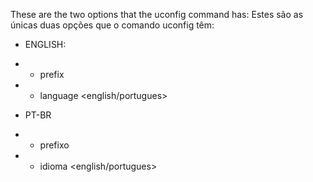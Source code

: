 These are the two options that the uconfig command has:
Estes são as únicas duas opções que o comando uconfig têm:

- ENGLISH:
- - prefix <Something to use as prefix>
- - language <english/portugues>

- PT-BR
- - prefixo <Algo para utilizar como prefixo>
- - idioma <english/portugues>